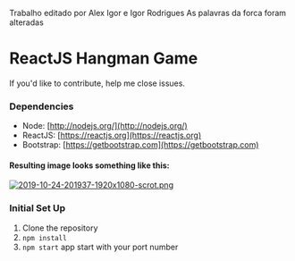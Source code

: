  Trabalho editado por Alex Igor e Igor Rodrigues
 As palavras da forca foram alteradas
 
 # ReactJS Hangman Game 
 
 If you'd like to contribute, help me close issues.
  
 ### Dependencies

  - Node: [http://nodejs.org/](http://nodejs.org/)
  - ReactJS: [https://reactjs.org](https://reactjs.org)
  - Bootstrap: [https://getbootstrap.com](https://getbootstrap.com)
  
  #### Resulting image looks something like this:

[![2019-10-24-201937-1920x1080-scrot.png](https://i.postimg.cc/XJ29Hbbg/2019-10-24-201937-1920x1080-scrot.png)](https://postimg.cc/34vyNzWy)

### Initial Set Up

1. Clone the repository
2. `npm install`
3. `npm start` app start with your port number
